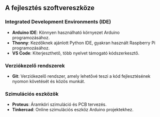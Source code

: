 ## A fejlesztés szoftvereszköze

### Integrated Development Environments (IDE)
- **Arduino IDE**: Könnyen használható környezet Arduino programozásához.
- **Thonny**: Kezdőknek ajánlott Python IDE, gyakran használt Raspberry Pi programozásához.
- **VS Code**: Kiterjeszthető, több nyelvet támogató kódszerkesztő.

### Verziókezelő rendszerek
- **Git**: Verziókezelő rendszer, amely lehetővé teszi a kód fejlesztésének nyomon követését és közös munkát.

### Szimulációs eszközök
- **Proteus**: Áramköri szimuláció és PCB tervezés.
- **Tinkercad**: Online szimulációs eszköz Arduino projektekhez.